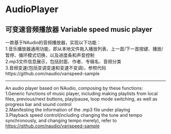 # AudioPlayer
可变速音频播放器 Variable speed music player  
-----------------------------------------------------------------------
一款基于NAudio的音频播放器，实现以下功能：  
1.音乐播放器通用功能，即从本地文件拖入播放列表、上一首/下一首按键、播放/暂停、循环模式切换，以及进度条和声音控制  
2.mp3文件信息展示，包括封面、作者、专辑名、音频分类  
3.音频变速(包括变调变速和变速不变调)，参照代码https://github.com/naudio/varispeed-sample  

-----------------------------------------------------------------------
An audio player based on NAudio, composing by these functions:  
1.Generic functions of music player, including making playlists from local files, previous/next buttons, play/pause, loop mode switching, as well as progress bar and sound control  
2.Manifesting the information of the .mp3 file under playing  
3.Playback speed control(including changing the tune and tempo synchronously, and changing tempo merely), refer to https://github.com/naudio/varispeed-sample  
